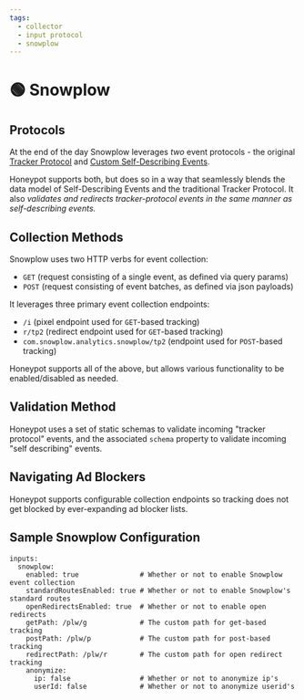 ```yaml
---
tags:
  - collector
  - input protocol
  - snowplow
---
```


# 🟢 Snowplow


## Protocols

At the end of the day Snowplow leverages *two* event protocols - the original [Tracker Protocol](https://docs.snowplowanalytics.com/docs/collecting-data/collecting-from-own-applications/snowplow-tracker-protocol/) and [Custom Self-Describing Events](https://docs.snowplowanalytics.com/docs/collecting-data/collecting-from-own-applications/javascript-trackers/javascript-tracker/javascript-tracker-v2/tracking-specific-events/#tracking-custom-self-describing-events).

Honeypot supports both, but does so in a way that seamlessly blends the data model of Self-Describing Events and the traditional Tracker Protocol. It also *validates and redirects tracker-protocol events in the same manner as self-describing events.*

## Collection Methods

Snowplow uses two HTTP verbs for event collection:

  - `GET` (request consisting of a single event, as defined via query params)
  - `POST` (request consisting of event batches, as defined via json payloads)

It leverages three primary event collection endpoints:

  - `/i` (pixel endpoint used for `GET`-based tracking)
  - `r/tp2` (redirect endpoint used for `GET`-based tracking)
  - `com.snowplow.analytics.snowplow/tp2` (endpoint used for `POST`-based tracking)

Honeypot supports all of the above, but allows various functionality to be enabled/disabled as needed.

## Validation Method

Honeypot uses a set of static schemas to validate incoming "tracker protocol" events, and the associated `schema` property to validate incoming "self describing" events.

## Navigating Ad Blockers

Honeypot supports configurable collection endpoints so tracking does not get blocked by ever-expanding ad blocker lists.


## Sample Snowplow Configuration

```
inputs:
  snowplow:
    enabled: true               # Whether or not to enable Snowplow event collection
    standardRoutesEnabled: true # Whether or not to enable Snowplow's standard routes
    openRedirectsEnabled: true  # Whether or not to enable open redirects
    getPath: /plw/g             # The custom path for get-based tracking
    postPath: /plw/p            # The custom path for post-based tracking
    redirectPath: /plw/r        # The custom path for open redirect tracking
    anonymize:
      ip: false                 # Whether or not to anonymize ip's
      userId: false             # Whether or not to anonymize userid's
```